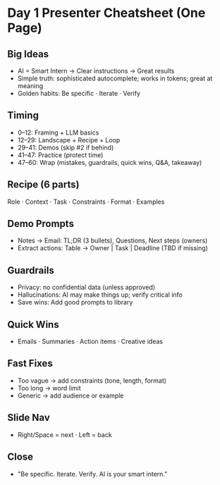 # Day 1 Presenter Cheatsheet (One Page)

## Big Ideas
- AI = Smart Intern → Clear instructions → Great results
- Simple truth: sophisticated autocomplete; works in tokens; great at meaning
- Golden habits: Be specific · Iterate · Verify

## Timing
- 0–12: Framing + LLM basics
- 12–29: Landscape + Recipe + Loop
- 29–41: Demos (skip #2 if behind)
- 41–47: Practice (protect time)
- 47–60: Wrap (mistakes, guardrails, quick wins, Q&A, takeaway)

## Recipe (6 parts)
Role · Context · Task · Constraints · Format · Examples

## Demo Prompts
- Notes → Email: TL;DR (3 bullets), Questions, Next steps (owners)
- Extract actions: Table → Owner | Task | Deadline (TBD if missing)

## Guardrails
- Privacy: no confidential data (unless approved)
- Hallucinations: AI may make things up; verify critical info
- Save wins: Add good prompts to library

## Quick Wins
- Emails · Summaries · Action items · Creative ideas

## Fast Fixes
- Too vague → add constraints (tone, length, format)
- Too long → word limit
- Generic → add audience or example

## Slide Nav
- Right/Space = next · Left = back

## Close
- "Be specific. Iterate. Verify. AI is your smart intern."




